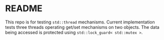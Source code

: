 # README #

This repo is for testing `std::thread` mechanisms. Current implementation tests three threads operating get/set mechanisms on two objects. The data being accessed is protected using `std::lock_guard< std::mutex >`.
